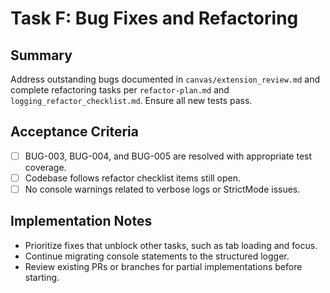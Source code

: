 <!-- Codex task derived from tasks/task_F_bug_fixes_refactor.md -->
# Task F: Bug Fixes and Refactoring

## Summary
Address outstanding bugs documented in `canvas/extension_review.md` and complete refactoring tasks per `refactor-plan.md` and `logging_refactor_checklist.md`. Ensure all new tests pass.

## Acceptance Criteria
- [ ] BUG-003, BUG-004, and BUG-005 are resolved with appropriate test coverage.
- [ ] Codebase follows refactor checklist items still open.
- [ ] No console warnings related to verbose logs or StrictMode issues.

## Implementation Notes
- Prioritize fixes that unblock other tasks, such as tab loading and focus.
- Continue migrating console statements to the structured logger.
- Review existing PRs or branches for partial implementations before starting.
